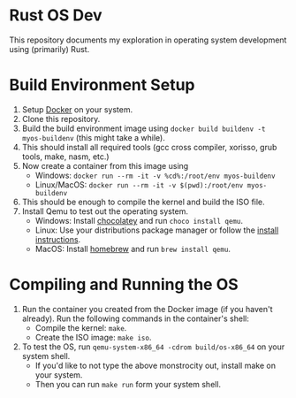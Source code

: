 # Rust OS Dev
 This repository documents my exploration in operating system development using (primarily) Rust.

# Build Environment Setup
1. Setup [Docker](https://www.docker.com/) on your system.
2. Clone this repository.
3. Build the build environment image using `docker build buildenv -t myos-buildenv` (this might take a while).
4. This should install all required tools (gcc cross compiler, xorisso, grub tools, make, nasm, etc.)
5. Now create a container from this image using
    - Windows: `docker run --rm -it -v %cd%:/root/env myos-buildenv`
    - Linux/MacOS: `docker run --rm -it -v $(pwd):/root/env myos-buildenv`
6. This should be enough to compile the kernel and build the ISO file.
7. Install Qemu to test out the operating system.
    - Windows: Install [chocolatey](https://chocolatey.org/) and run `choco install qemu`.
    - Linux: Use your distributions package manager or follow the [install instructions](https://www.qemu.org/download/).
    - MacOS: Install [homebrew](https://brew.sh/) and run `brew install qemu`.

# Compiling and Running the OS
1. Run the container you created from the Docker image (if you haven't already). Run the following commands in the container's shell:
    - Compile the kernel: `make`.
    - Create the ISO image: `make iso`.
2. To test the OS, run `qemu-system-x86_64 -cdrom build/os-x86_64` on your system shell.
    - If you'd like to not type the above monstrocity out, install make on your system.
    - Then you can run `make run` form your system shell.
